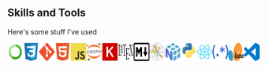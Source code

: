 <!---
BGraham89/BGraham89 is a ✨ special ✨ repository because its `README.md` (this file) appears on your GitHub profile.
You can click the Preview link to take a look at your changes.
--->

## Skills and Tools

Here's some stuff I've used  

<div style="display: flex">
<img src="./techstack/anaconda.svg" width="32">
<img src="./techstack/css.svg" width="32">
<img src="./techstack/git.svg" width="32">
<img src="./techstack/html.svg" width="32">
<img src="./techstack/javascript.svg" width="32">
<img src="./techstack/jupyter.svg" width="32">
<img src="./techstack/keras.svg" width="32">
<img src="./techstack/latex.svg" width="32">
<img src="./techstack/markdown.svg" width="32">
<img src="./techstack/matplotlib.svg" width="32">
<img src="./techstack/numpy.svg" width="32">
<img src="./techstack/python.svg" width="32">
<img src="./techstack/react.svg" width="32">
  <img src="./techstack/regex.svg" width="32">
<img src="./techstack/scikit-learn.svg" width="32">
<img src="./techstack/vscode.svg" width="32">
</div>
